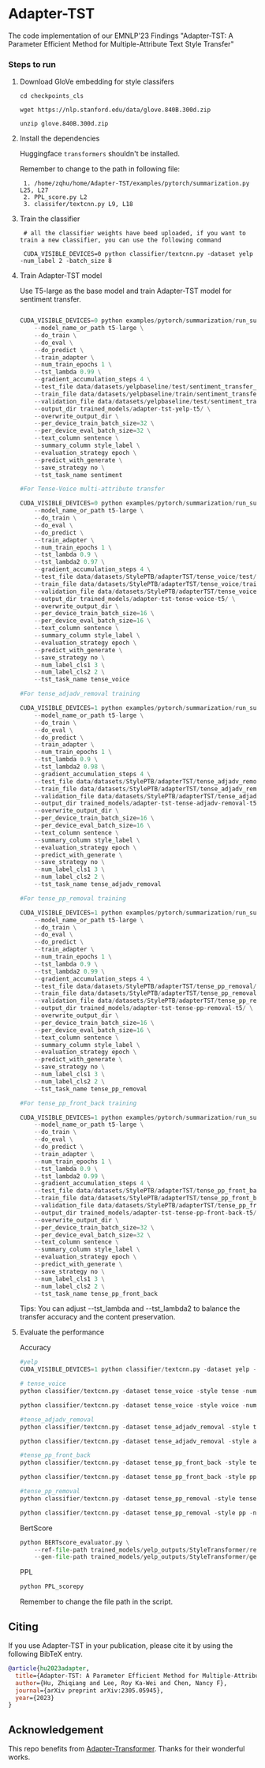 # Adapter-TST
The code implementation of our EMNLP'23 Findings "Adapter-TST: A Parameter Efficient Method for Multiple-Attribute Text Style Transfer"

### Steps to run
1. Download GloVe embedding for style classifers

    `cd checkpoints_cls`

    `wget https://nlp.stanford.edu/data/glove.840B.300d.zip`

    `unzip glove.840B.300d.zip`

2. Install the dependencies

    Huggingface `transformers` shouldn't be installed. 

    Remember to change to the path in following file:

        1. /home/zqhu/home/Adapter-TST/examples/pytorch/summarization.py L25, L27
        2. PPL_score.py L2
        3. classifer/textcnn.py L9, L18

3. Train the classifier

        # all the classifier weights have beed uploaded, if you want to train a new classifier, you can use the following command

        CUDA_VISIBLE_DEVICES=0 python classifier/textcnn.py -dataset yelp -num_label 2 -batch_size 8

4. Train Adapter-TST model

    Use T5-large as the base model and train Adapter-TST model for sentiment transfer.

    ```python

    CUDA_VISIBLE_DEVICES=0 python examples/pytorch/summarization/run_summarization.py \
        --model_name_or_path t5-large \
        --do_train \
        --do_eval \
        --do_predict \
        --train_adapter \
        --num_train_epochs 1 \
        --tst_lambda 0.99 \
        --gradient_accumulation_steps 4 \
        --test_file data/datasets/yelpbaseline/test/sentiment_transfer_unsup.json \
        --train_file data/datasets/yelpbaseline/train/sentiment_transfer_unsup.json \
        --validation_file data/datasets/yelpbaseline/test/sentiment_transfer_unsup.json \
        --output_dir trained_models/adapter-tst-yelp-t5/ \
        --overwrite_output_dir \
        --per_device_train_batch_size=32 \
        --per_device_eval_batch_size=32 \
        --text_column sentence \
        --summary_column style_label \
        --evaluation_strategy epoch \
        --predict_with_generate \
        --save_strategy no \
        --tst_task_name sentiment
    
    #For Tense-Voice multi-attribute transfer

    CUDA_VISIBLE_DEVICES=0 python examples/pytorch/summarization/run_summarization.py \
        --model_name_or_path t5-large \
        --do_train \
        --do_eval \
        --do_predict \
        --train_adapter \
        --num_train_epochs 1 \
        --tst_lambda 0.9 \
        --tst_lambda2 0.97 \
        --gradient_accumulation_steps 4 \
        --test_file data/datasets/StylePTB/adapterTST/tense_voice/test/style_transfer_unsup.json \
        --train_file data/datasets/StylePTB/adapterTST/tense_voice/train/style_transfer_unsup.json \
        --validation_file data/datasets/StylePTB/adapterTST/tense_voice/test/style_transfer_unsup.json \
        --output_dir trained_models/adapter-tst-tense-voice-t5/ \
        --overwrite_output_dir \
        --per_device_train_batch_size=16 \
        --per_device_eval_batch_size=16 \
        --text_column sentence \
        --summary_column style_label \
        --evaluation_strategy epoch \
        --predict_with_generate \
        --save_strategy no \
        --num_label_cls1 3 \
        --num_label_cls2 2 \
        --tst_task_name tense_voice

    #For tense_adjadv_removal training

    CUDA_VISIBLE_DEVICES=1 python examples/pytorch/summarization/run_summarization.py \
        --model_name_or_path t5-large \
        --do_train \
        --do_eval \
        --do_predict \
        --train_adapter \
        --num_train_epochs 1 \
        --tst_lambda 0.9 \
        --tst_lambda2 0.98 \
        --gradient_accumulation_steps 4 \
        --test_file data/datasets/StylePTB/adapterTST/tense_adjadv_removal/test/style_transfer_unsup.json \
        --train_file data/datasets/StylePTB/adapterTST/tense_adjadv_removal/train/style_transfer_unsup.json \
        --validation_file data/datasets/StylePTB/adapterTST/tense_adjadv_removal/test/style_transfer_unsup.json \
        --output_dir trained_models/adapter-tst-tense-adjadv-removal-t5/ \
        --overwrite_output_dir \
        --per_device_train_batch_size=16 \
        --per_device_eval_batch_size=16 \
        --text_column sentence \
        --summary_column style_label \
        --evaluation_strategy epoch \
        --predict_with_generate \
        --save_strategy no \
        --num_label_cls1 3 \
        --num_label_cls2 2 \
        --tst_task_name tense_adjadv_removal

    #For tense_pp_removal training

    CUDA_VISIBLE_DEVICES=1 python examples/pytorch/summarization/run_summarization.py \
        --model_name_or_path t5-large \
        --do_train \
        --do_eval \
        --do_predict \
        --train_adapter \
        --num_train_epochs 1 \
        --tst_lambda 0.9 \
        --tst_lambda2 0.99 \
        --gradient_accumulation_steps 4 \
        --test_file data/datasets/StylePTB/adapterTST/tense_pp_removal/test/style_transfer_unsup.json \
        --train_file data/datasets/StylePTB/adapterTST/tense_pp_removal/train/style_transfer_unsup.json \
        --validation_file data/datasets/StylePTB/adapterTST/tense_pp_removal/test/style_transfer_unsup.json \
        --output_dir trained_models/adapter-tst-tense-pp-removal-t5/ \
        --overwrite_output_dir \
        --per_device_train_batch_size=16 \
        --per_device_eval_batch_size=16 \
        --text_column sentence \
        --summary_column style_label \
        --evaluation_strategy epoch \
        --predict_with_generate \
        --save_strategy no \
        --num_label_cls1 3 \
        --num_label_cls2 2 \
        --tst_task_name tense_pp_removal

    #For tense_pp_front_back training

    CUDA_VISIBLE_DEVICES=1 python examples/pytorch/summarization/run_summarization.py \
        --model_name_or_path t5-large \
        --do_train \
        --do_eval \
        --do_predict \
        --train_adapter \
        --num_train_epochs 1 \
        --tst_lambda 0.9 \
        --tst_lambda2 0.99 \
        --gradient_accumulation_steps 4 \
        --test_file data/datasets/StylePTB/adapterTST/tense_pp_front_back/test/style_transfer_unsup.json \
        --train_file data/datasets/StylePTB/adapterTST/tense_pp_front_back/train/style_transfer_unsup.json \
        --validation_file data/datasets/StylePTB/adapterTST/tense_pp_front_back/test/style_transfer_unsup.json \
        --output_dir trained_models/adapter-tst-tense-pp-front-back-t5/ \
        --overwrite_output_dir \
        --per_device_train_batch_size=32 \
        --per_device_eval_batch_size=32 \
        --text_column sentence \
        --summary_column style_label \
        --evaluation_strategy epoch \
        --predict_with_generate \
        --save_strategy no \
        --num_label_cls1 3 \
        --num_label_cls2 2 \
        --tst_task_name tense_pp_front_back
    ```

    Tips: You can adjust --tst_lambda and --tst_lambda2 to balance the transfer accuracy and the content preservation.

    
5. Evaluate the performance

    Accuracy
    ```python
    #yelp
    CUDA_VISIBLE_DEVICES=1 python classifier/textcnn.py -dataset yelp -num_label 2 -test_only True -gen_path  trained_models/adapter-tst-yelp-t5/generated_predictions.json

    # tense_voice
    python classifier/textcnn.py -dataset tense_voice -style tense -num_label 3 -test_only True -gen_path  trained_models/adapter-tst-tense-voice-t5/generated_predictions_comp_1.json 

    python classifier/textcnn.py -dataset tense_voice -style voice -num_label 2 -test_only True -gen_path  trained_models/adapter-tst-tense-voice-t5/generated_predictions2_comp_1.json

    #tense_adjadv_removal
    python classifier/textcnn.py -dataset tense_adjadv_removal -style tense -num_label 3 -test_only True -gen_path  trained_models/adapter-tst-tense-adjadv-removal-t5/generated_predictions_comp_1.json

    python classifier/textcnn.py -dataset tense_adjadv_removal -style adjadv_removal -num_label 2 -test_only True -gen_path  trained_models/adapter-tst-tense-adjadv-removal-t5/generated_predictions2_comp_1.json

    #tense_pp_front_back
    python classifier/textcnn.py -dataset tense_pp_front_back -style tense -num_label 3 -test_only True -gen_path  trained_models/adapter-tst-tense-pp-front-back-t5/generated_predictions_comp_1.json

    python classifier/textcnn.py -dataset tense_pp_front_back -style pp -num_label 2 -test_only True -gen_path  trained_models/adapter-tst-tense-pp-front-back-t5/generated_predictions2_comp_1.json

    #tense_pp_removal
    python classifier/textcnn.py -dataset tense_pp_removal -style tense -num_label 3 -test_only True -gen_path  trained_models/adapter-tst-tense-pp-removal-t5/generated_predictions.json

    python classifier/textcnn.py -dataset tense_pp_removal -style pp -num_label 2 -test_only True -gen_path  trained_models/adapter-tst-tense-pp-removal-t5/generated_predictions2.json
    ```

    BertScore
    ```python
    python BERTscore_evaluator.py \
        --ref-file-path trained_models/yelp_outputs/StyleTransformer/reference.txt \
        --gen-file-path trained_models/yelp_outputs/StyleTransformer/generated_predictions.txt
    ```

    PPL

    ```python
    python PPL_scorepy
    ```

    Remember to change the file path in the script.

## Citing 

If you use Adapter-TST in your publication, please cite it by using the following BibTeX entry.

```bibtex
@article{hu2023adapter,
  title={Adapter-TST: A Parameter Efficient Method for Multiple-Attribute Text Style Transfer},
  author={Hu, Zhiqiang and Lee, Roy Ka-Wei and Chen, Nancy F},
  journal={arXiv preprint arXiv:2305.05945},
  year={2023}
}
```
## Acknowledgement

This repo benefits from [Adapter-Transformer](https://github.com/adapter-hub/adapter-transformers). Thanks for their wonderful works. 